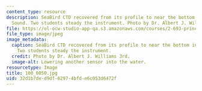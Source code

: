 ```yaml
---
content_type: resource
description: SeaBird CTD recovered from its profile to near the bottom in Vineyard
  Sound. Two students steady the instrument. Photo by Dr. Albert J. Williams 3rd.
file: https://ol-ocw-studio-app-qa.s3.amazonaws.com/courses/2-693-principles-of-oceanographic-instrument-systems-sensors-and-measurements-13-998-spring-2004/32d1b7ded9df62974bfde6c053d6472f_100_0050.jpg
file_type: image/jpeg
image_metadata:
  caption: SeaBird CTD recovered from its profile to near the bottom in Vineyard Sound.
    Two students steady the instrument.
  credit: Photo by Dr. Albert J. Williams 3rd.
  image-alt: Lowering another sensor into the water.
resourcetype: Image
title: 100_0050.jpg
uid: 32d1b7de-d9df-6297-4bfd-e6c053d6472f
---
```

